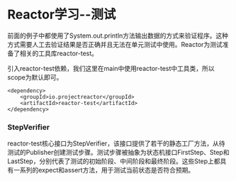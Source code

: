 # Reactor学习--测试

前面的例子中都使用了System.out.println方法输出数据的方式来验证程序。这种方式需要人工去验证结果是否正确并且无法在单元测试中使用。Reactor为测试准备了相关的工具库reactor-test。

引入reactor-test依赖，我们这里在main中使用reactor-test中工具类，所以scope为默认即可。

```
<dependency>
    <groupId>io.projectreactor</groupId>
    <artifactId>reactor-test</artifactId>
</dependency>
```

### StepVerifier

reactor-test核心接口为StepVerifier，该接口提供了若干的静态工厂方法，从待测试的Publisher创建测试步骤。测试步骤被抽象为状态机接口FirstStep、Step和LastStep，分别代表了测试的初始阶段、中间阶段和最终阶段。这些Step上都具有一系列的expect和assert方法，用于测试当前状态是否符合预期。



